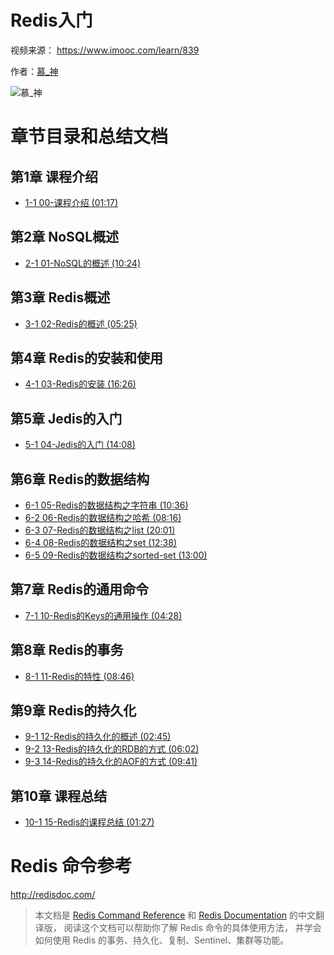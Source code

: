# Redis入门

视频来源： https://www.imooc.com/learn/839

作者：[慕_神](https://www.imooc.com/t/2286562 "https://www.imooc.com/t/2286562")

![慕_神](https://img4.mukewang.com/55dbe4f1000115e705680568-160-160.jpg)

# 章节目录和总结文档

## 第1章 课程介绍
* [1-1 00-课程介绍 (01:17)](./doc/00-课程介绍.md)
## 第2章 NoSQL概述
* [2-1 01-NoSQL的概述 (10:24)](./doc/01-NoSQL的概述.md)
## 第3章 Redis概述
* [3-1 02-Redis的概述 (05:25)](./doc/02-Redis的概述.md)
## 第4章 Redis的安装和使用
* [4-1 03-Redis的安装 (16:26)](./doc/03-Redis的安装.md)
## 第5章 Jedis的入门
* [5-1 04-Jedis的入门 (14:08)](./doc/04-Jedis的入门.md)
## 第6章 Redis的数据结构
* [6-1 05-Redis的数据结构之字符串 (10:36)](./doc/05-Redis的数据结构之字符串.md)
* [6-2 06-Redis的数据结构之哈希 (08:16)](./doc/06-Redis的数据结构之哈希.md)
* [6-3 07-Redis的数据结构之list (20:01)](./doc/07-Redis的数据结构之list.md)
* [6-4 08-Redis的数据结构之set (12:38)](./doc/08-Redis的数据结构之set.md)
* [6-5 09-Redis的数据结构之sorted-set (13:00)](./doc/09-Redis的数据结构之sorted-set.md)
## 第7章 Redis的通用命令
* [7-1 10-Redis的Keys的通用操作 (04:28)](./doc/10-Redis的Keys的通用操作.md)
## 第8章 Redis的事务
* [8-1 11-Redis的特性 (08:46)](./doc/11-Redis的特性.md)
## 第9章 Redis的持久化
* [9-1 12-Redis的持久化的概述 (02:45)](./doc/12-Redis的持久化的概述.md)
* [9-2 13-Redis的持久化的RDB的方式 (06:02)](./doc/13-Redis的持久化的RDB的方式.md)
* [9-3 14-Redis的持久化的AOF的方式 (09:41)](./doc/14-Redis的持久化的AOF的方式.md)
## 第10章 课程总结
* [10-1 15-Redis的课程总结 (01:27)](./doc/15-Redis的课程总结.md)

# Redis 命令参考

http://redisdoc.com/

> 本文档是 [Redis Command Reference](http://redis.io/commands) 和 [Redis Documentation](http://redis.io/documentation) 的中文翻译版， 阅读这个文档可以帮助你了解 Redis 命令的具体使用方法， 并学会如何使用 Redis 的事务、持久化、复制、Sentinel、集群等功能。

